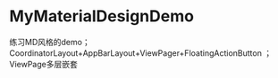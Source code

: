 # MyMaterialDesignDemo
练习MD风格的demo；CoordinatorLayout+AppBarLayout+ViewPager+FloatingActionButton    ；ViewPage多层嵌套
